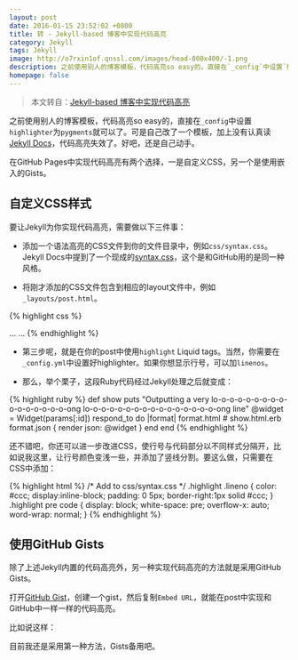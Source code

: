 ```yaml
---
layout: post
date: 2016-01-15 23:52:02 +0800
title: 转 - Jekyll-based 博客中实现代码高亮
category: Jekyll
tags: Jekyll
image: http://o7rxin1of.qnssl.com/images/head-800x400/-1.png
description: 之前使用别人的博客模板，代码高亮so easy的，直接在`_config`中设置`highlighter`为`pygments`就可以了。可是自己改了一个模板，加上没有认真读[Jekyll Docs](http://jekyllrb.com/docs/templates/)，代码高亮失效了。好吧，还是自己动手。
homepage: false
---
```


> 本文转自：[Jekyll-based 博客中实现代码高亮](http://www.flinhong.com/blog/design/2015/09/25/code-highlighting-in-jekyll/)

之前使用别人的博客模板，代码高亮so easy的，直接在`_config`中设置`highlighter`为`pygments`就可以了。可是自己改了一个模板，加上没有认真读[Jekyll Docs](http://jekyllrb.com/docs/templates/)，代码高亮失效了。好吧，还是自己动手。

在GitHub Pages中实现代码高亮有两个选择，一是自定义CSS，另一个是使用嵌入的Gists。

## 自定义CSS样式

要让Jekyll为你实现代码高亮，需要做以下三件事：

* 添加一个语法高亮的CSS文件到你的文件目录中，例如`css/syntax.css`。Jekyll Docs中提到了一个现成的[syntax.css](https://github.com/mojombo/tpw/tree/master/css/syntax.css)，这个是和GitHub用的是同一种风格。

* 将刚才添加的CSS文件包含到相应的layout文件中，例如`_layouts/post.html`。

{% highlight css %}
<head>
...
<link href="/css/syntax.css" rel="stylesheet">
...
</head>
{% endhighlight %}

* 第三步呢，就是在你的post中使用`highlight` Liquid tags。当然，你需要在`_config.yml`中设置好highlighter。如果你想显示行号，可以加`linenos`。

* 那么，举个栗子，这段Ruby代码经过Jekyll处理之后就变成：

{% highlight ruby %}
def show
  puts "Outputting a very lo-o-o-o-o-o-o-o-o-o-o-o-o-o-o-o-ong lo-o-o-o-o-o-o-o-o-o-o-o-o-o-o-o-ong line"
  @widget = Widget(params[:id])
  respond_to do |format|
    format.html # show.html.erb
    format.json { render json: @widget }
  end
end
{% endhighlight %}

还不错吧，你还可以进一步改进CSS，使行号与代码部分以不同样式分隔开，比如说我这里，让行号颜色变浅一些，并添加了竖线分割。要这么做，只需要在CSS中添加：

{% highlight html %}
/* Add to css/syntax.css */
.highlight .lineno { color: #ccc; display:inline-block; padding: 0 5px; border-right:1px solid #ccc; }
.highlight pre code { display: block; white-space: pre; overflow-x: auto; word-wrap: normal; }
{% endhighlight %}

## 使用GitHub Gists

除了上述Jekyll内置的代码高亮外，另一种实现代码高亮的方法就是采用GitHub Gists。

打开[GitHub Gist](https://gist.github.com/)，创建一个gist，然后复制`Embed URL`，就能在post中实现和GitHub中一样一样的代码高亮。

比如说这样：

<script src="https://gist.github.com/flinhong/9c155871dadb81927b20.js"></script>


目前我还是采用第一种方法，Gists备用吧。
